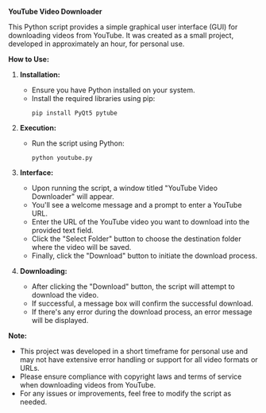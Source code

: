 **YouTube Video Downloader**

This Python script provides a simple graphical user interface (GUI) for downloading videos from YouTube. It was created as a small project, developed in approximately an hour, for personal use.

**How to Use:**
1. **Installation:**
   - Ensure you have Python installed on your system.
   - Install the required libraries using pip:
     ```
     pip install PyQt5 pytube
     ```

2. **Execution:**
   - Run the script using Python:
     ```
     python youtube.py
     ```

3. **Interface:**
   - Upon running the script, a window titled "YouTube Video Downloader" will appear.
   - You'll see a welcome message and a prompt to enter a YouTube URL.
   - Enter the URL of the YouTube video you want to download into the provided text field.
   - Click the "Select Folder" button to choose the destination folder where the video will be saved.
   - Finally, click the "Download" button to initiate the download process.

4. **Downloading:**
   - After clicking the "Download" button, the script will attempt to download the video.
   - If successful, a message box will confirm the successful download.
   - If there's any error during the download process, an error message will be displayed.

**Note:**
- This project was developed in a short timeframe for personal use and may not have extensive error handling or support for all video formats or URLs.
- Please ensure compliance with copyright laws and terms of service when downloading videos from YouTube.
- For any issues or improvements, feel free to modify the script as needed.

